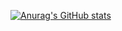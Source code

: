 [![Anurag's GitHub stats](https://github-readme-stats.vercel.app/api?username=anuraghazra)](https://github.com/anuraghazra/github-readme-stats)

<!---
aidanfeltz/aidanfeltz is a ✨ special ✨ repository because its `README.md` (this file) appears on your GitHub profile.
You can click the Preview link to take a look at your changes.
--->
